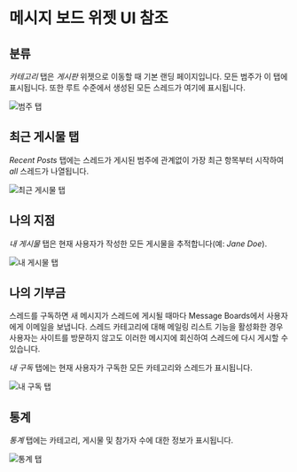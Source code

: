 # 메시지 보드 위젯 UI 참조

## 분류

_카테고리_ 탭은 _게시판_ 위젯으로 이동할 때 기본 랜딩 페이지입니다. 모든 범주가 이 탭에 표시됩니다. 또한 루트 수준에서 생성된 모든 스레드가 여기에 표시됩니다.

![범주 탭](./message-boards-widget-ui-reference/images/04.png)

## 최근 게시물 탭

_Recent Posts_ 탭에는 스레드가 게시된 범주에 관계없이 가장 최근 항목부터 시작하여 _all_ 스레드가 나열됩니다.

![최근 게시물 탭](./message-boards-widget-ui-reference/images/03.png)

## 나의 지점

_내 게시물_ 탭은 현재 사용자가 작성한 모든 게시물을 추적합니다(예: _Jane Doe_).

![내 게시물 탭](./message-boards-widget-ui-reference/images/02.png)

## 나의 기부금

스레드를 구독하면 새 메시지가 스레드에 게시될 때마다 Message Boards에서 사용자에게 이메일을 보냅니다. 스레드 카테고리에 대해 메일링 리스트 기능을 활성화한 경우 사용자는 사이트를 방문하지 않고도 이러한 메시지에 회신하여 스레드에 다시 게시할 수 있습니다.

_내 구독_ 탭에는 현재 사용자가 구독한 모든 카테고리와 스레드가 표시됩니다.

![내 구독 탭](./message-boards-widget-ui-reference/images/05.png)

## 통계

_통계_ 탭에는 카테고리, 게시물 및 참가자 수에 대한 정보가 표시됩니다.

![통계 탭](./message-boards-widget-ui-reference/images/01.png)
